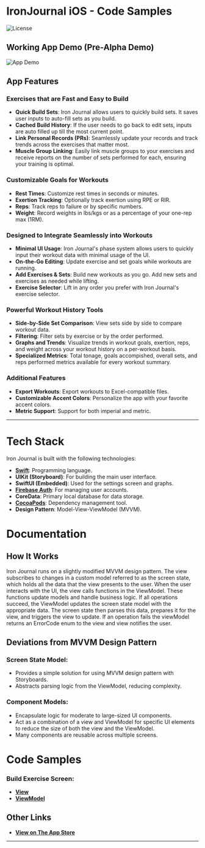 # IronJournal iOS - Code Samples
![License](https://img.shields.io/badge/license-View%20Only-blue.svg)

## Working App Demo (Pre-Alpha Demo)
![App Demo](https://github.com/JMiller7334/IronJournal-Code-Samples/blob/main/Demo/IJ-Demo.gif)

## App Features
### Exercises that are Fast and Easy to Build

- **Quick Build Sets**: Iron Journal allows users to quickly build sets. It saves user inputs to auto-fill sets as you build.
- **Cached Build History**: If the user needs to go back to edit sets, inputs are auto filled up till the most current point.
- **Link Personal Records (PRs)**: Seamlessly update your records and track trends across the exercises that matter most.
- **Muscle Group Linking**: Easily link muscle groups to your exercises and receive reports on the number of sets performed for each, ensuring your training is optimal.

### Customizable Goals for Workouts

- **Rest Times**: Customize rest times in seconds or minutes.
- **Exertion Tracking**: Optionally track exertion using RPE or RIR.
- **Reps**: Track reps to failure or by specific numbers.
- **Weight**: Record weights in lbs/kgs or as a percentage of your one-rep max (1RM).

### Designed to Integrate Seamlessly into Workouts

- **Minimal UI Usage**: Iron Journal's phase system allows users to quickly input their workout data with minimal usage of the UI.
- **On-the-Go Editing**: Update exercise and set goals while workouts are running.
- **Add Exercises & Sets**: Build new workouts as you go. Add new sets and exercises as needed while lifting.
- **Exercise Selector**: Lift in any order you prefer with Iron Journal's exercise selector.

### Powerful Workout History Tools

- **Side-by-Side Set Comparison**: View sets side by side to compare workout data.
- **Filtering**: Filter sets by exercise or by the order performed.
- **Graphs and Trends**: Visualize trends in workout goals, exertion, reps, and weight across your workout history on a per-workout basis.
- **Specialized Metrics**: Total tonage, goals accompished, overall sets, and reps performed metrics available for every workout summary.

### Additional Features

- **Export Workouts**: Export workouts to Excel-compatible files.
- **Customizable Accent Colors**: Personalize the app with your favorite accent colors.
- **Metric Support**: Support for both imperial and metric.

---
# Tech Stack

Iron Journal is built with the following technologies:

- **[Swift](https://developer.apple.com/swift/)**: Programming language.
- **UIKit (Storyboard)**: For building the main user interface.
- **SwiftUI (Embedded)**: Used for the settings screen and graphs.
- **[Firebase Auth](https://firebase.google.com/products/auth)**: For managing user accounts.
- **CoreData**: Primary local database for data storage.
- **[CocoaPods](https://cocoapods.org/)**: Dependency management tool.
- **Design Pattern**: Model-View-ViewModel (MVVM).



# Documentation

## How It Works

Iron Journal runs on a slightly modified MVVM design pattern. The view subscribes to changes in a custom model referred to as the screen state, which holds all the data that the view presents to the user. When the user interacts with the UI, the view calls functions in the ViewModel. These functions update models and handle business logic. If all operations succeed, the ViewModel updates the screen state model with the appropriate data. The screen state then parses this data, prepares it for the view, and triggers the view to update. If an operation fails the viewModel returns an ErrorCode enum to the view and view notifies the user.

## Deviations from MVVM Design Pattern

### Screen State Model:

- Provides a simple solution for using MVVM design pattern with Storyboards.
- Abstracts parsing logic from the ViewModel, reducing complexity.

### Component Models:

- Encapsulate logic for moderate to large-sized UI components.
- Act as a combination of a view and ViewModel for specific UI elements to reduce the size of both the view and the ViewModel.
- Many components are reusable across multiple screens.



# Code Samples
### Build Exercise Screen:
* **[View](https://github.com/JMiller7334/IronJournal-Code-Samples/blob/main/NewExerciseScreen/Views/ViewControllerNewExercise.swift)**
* **[ViewModel](https://github.com/JMiller7334/IronJournal-Code-Samples/blob/main/NewExerciseScreen/ViewModels/ViewModelNewExercise.swift)**



## Other Links
* **[View on The App Store](https://apps.apple.com/us/app/iron-journal/id6447325690)**

---



